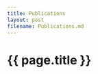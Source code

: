 ```yaml
---
title: Publications
layout: post
filename: Publications.md
--- 
```


{{ page.title }}
================




